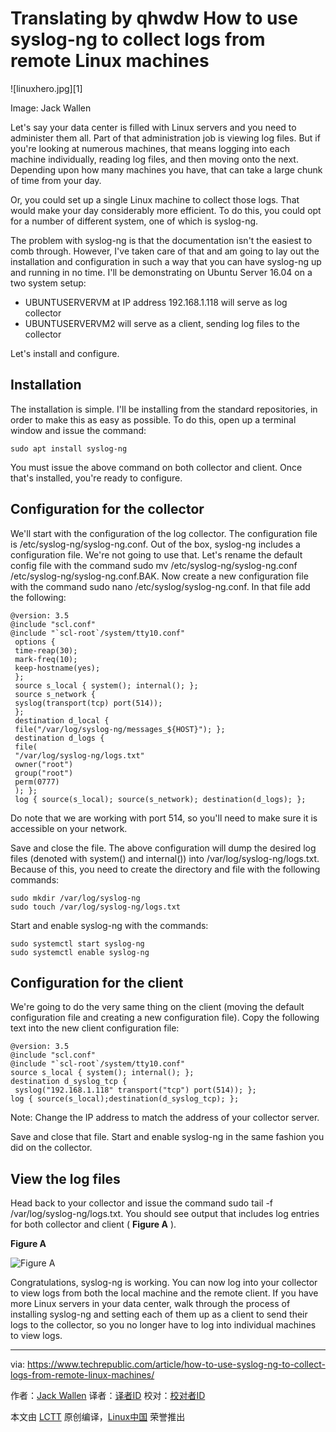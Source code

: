 Translating by qhwdw
How to use syslog-ng to collect logs from remote Linux machines
======
![linuxhero.jpg][1]

Image: Jack Wallen

Let's say your data center is filled with Linux servers and you need to administer them all. Part of that administration job is viewing log files. But if you're looking at numerous machines, that means logging into each machine individually, reading log files, and then moving onto the next. Depending upon how many machines you have, that can take a large chunk of time from your day.

Or, you could set up a single Linux machine to collect those logs. That would make your day considerably more efficient. To do this, you could opt for a number of different system, one of which is syslog-ng.

The problem with syslog-ng is that the documentation isn't the easiest to comb through. However, I've taken care of that and am going to lay out the installation and configuration in such a way that you can have syslog-ng up and running in no time. I'll be demonstrating on Ubuntu Server 16.04 on a two system setup:

  * UBUNTUSERVERVM at IP address 192.168.1.118 will serve as log collector
  * UBUNTUSERVERVM2 will serve as a client, sending log files to the collector



Let's install and configure.

## Installation

The installation is simple. I'll be installing from the standard repositories, in order to make this as easy as possible. To do this, open up a terminal window and issue the command:
```
sudo apt install syslog-ng
```

You must issue the above command on both collector and client. Once that's installed, you're ready to configure.

## Configuration for the collector

We'll start with the configuration of the log collector. The configuration file is /etc/syslog-ng/syslog-ng.conf. Out of the box, syslog-ng includes a configuration file. We're not going to use that. Let's rename the default config file with the command sudo mv /etc/syslog-ng/syslog-ng.conf /etc/syslog-ng/syslog-ng.conf.BAK. Now create a new configuration file with the command sudo nano /etc/syslog/syslog-ng.conf. In that file add the following:
```
@version: 3.5
@include "scl.conf"
@include "`scl-root`/system/tty10.conf"
 options {
 time-reap(30);
 mark-freq(10);
 keep-hostname(yes);
 };
 source s_local { system(); internal(); };
 source s_network {
 syslog(transport(tcp) port(514));
 };
 destination d_local {
 file("/var/log/syslog-ng/messages_${HOST}"); };
 destination d_logs {
 file(
 "/var/log/syslog-ng/logs.txt"
 owner("root")
 group("root")
 perm(0777)
 ); };
 log { source(s_local); source(s_network); destination(d_logs); };
```

Do note that we are working with port 514, so you'll need to make sure it is accessible on your network.

Save and close the file. The above configuration will dump the desired log files (denoted with system() and internal()) into /var/log/syslog-ng/logs.txt. Because of this, you need to create the directory and file with the following commands:
```
sudo mkdir /var/log/syslog-ng
sudo touch /var/log/syslog-ng/logs.txt
```

Start and enable syslog-ng with the commands:
```
sudo systemctl start syslog-ng
sudo systemctl enable syslog-ng
```

## Configuration for the client

We're going to do the very same thing on the client (moving the default configuration file and creating a new configuration file). Copy the following text into the new client configuration file:
```
@version: 3.5
@include "scl.conf"
@include "`scl-root`/system/tty10.conf"
source s_local { system(); internal(); };
destination d_syslog_tcp {
 syslog("192.168.1.118" transport("tcp") port(514)); };
log { source(s_local);destination(d_syslog_tcp); };
```

Note: Change the IP address to match the address of your collector server.

Save and close that file. Start and enable syslog-ng in the same fashion you did on the collector.

## View the log files

Head back to your collector and issue the command sudo tail -f /var/log/syslog-ng/logs.txt. You should see output that includes log entries for both collector and client ( **Figure A** ).

 **Figure A**

![Figure A][3]

Congratulations, syslog-ng is working. You can now log into your collector to view logs from both the local machine and the remote client. If you have more Linux servers in your data center, walk through the process of installing syslog-ng and setting each of them up as a client to send their logs to the collector, so you no longer have to log into individual machines to view logs.


--------------------------------------------------------------------------------

via: https://www.techrepublic.com/article/how-to-use-syslog-ng-to-collect-logs-from-remote-linux-machines/

作者：[Jack Wallen][a]
译者：[译者ID](https://github.com/译者ID)
校对：[校对者ID](https://github.com/校对者ID)

本文由 [LCTT](https://github.com/LCTT/TranslateProject) 原创编译，[Linux中国](https://linux.cn/) 荣誉推出

[a]:
[1]:https://tr1.cbsistatic.com/hub/i/r/2017/01/11/51204409-68e0-49b8-a637-01af26be85f6/resize/770x/688dfedad4ed30ec4baf548c2adb8cd4/linuxhero.jpg
[3]:https://tr4.cbsistatic.com/hub/i/2018/01/09/6a24e5c0-6a29-46d3-8a66-bc72747b5beb/6f94d3e6c6c2121fab6223ed9d8c6aa6/syslognga.jpg
